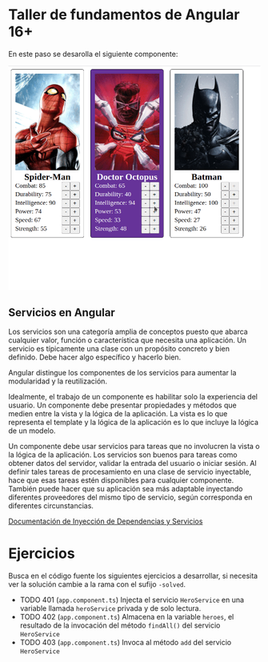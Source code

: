 # Taller de fundamentos de Angular 16+

En este paso se desarolla el siguiente componente:

![Servicios](/docs/04.01-services-solved.gif)

## Servicios en Angular

Los servicios son una categoría amplia de conceptos puesto que abarca cualquier valor, función o característica que necesita una aplicación. Un servicio es típicamente una clase con un propósito concreto y bien definido. Debe hacer algo específico y hacerlo bien.

Angular distingue los componentes de los servicios para aumentar la modularidad y la reutilización.

Idealmente, el trabajo de un componente es habilitar solo la experiencia del usuario. Un componente debe presentar propiedades y métodos que medien entre la vista y la lógica de la aplicación. La vista es lo que representa el template y la lógica de la aplicación es lo que incluye la lógica de un modelo.

Un componente debe usar servicios para tareas que no involucren la vista o la lógica de la aplicación. Los servicios son buenos para tareas como obtener datos del servidor, validar la entrada del usuario o iniciar sesión. Al definir tales tareas de procesamiento en una clase de servicio inyectable, hace que esas tareas estén disponibles para cualquier componente. También puede hacer que su aplicación sea más adaptable inyectando diferentes proveedores del mismo tipo de servicio, según corresponda en diferentes circunstancias.

[Documentación de Inyección de Dependencias y Servicios](https://angular.io/guide/architecture-services)

# Ejercicios

Busca en el código fuente los siguientes ejercicios a desarrollar, si necesita ver la solución cambie a la rama con el sufijo `-solved`.

- TODO 401 (`app.component.ts`) Injecta el servicio `HeroService` en una variable llamada `heroService` privada y de solo lectura.
- TODO 402 (`app.component.ts`) Almacena en la variable `heroes`, el resultado de la invocación del método `findAll()` del servicio `HeroService`
- TODO 403 (`app.component.ts`) Invoca al método `add` del servicio `HeroService`
